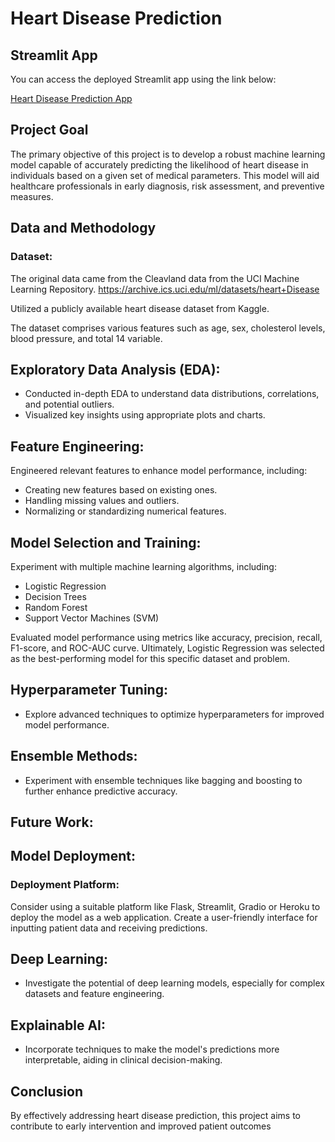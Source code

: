 # Heart Disease Prediction 

## Streamlit App

You can access the deployed Streamlit app using the link below:

[Heart Disease Prediction App](https://heart-disease-prediction-str.streamlit.app/)

## Project Goal

The primary objective of this project is to develop a robust machine learning model capable of accurately predicting the likelihood of heart disease in individuals based on a given set of medical parameters. This model will aid healthcare professionals in early diagnosis, risk assessment, and preventive measures.

## Data and Methodology

### Dataset:

The original data came from the Cleavland data from the UCI Machine Learning Repository.
https://archive.ics.uci.edu/ml/datasets/heart+Disease

Utilized a publicly available heart disease dataset from Kaggle.

The dataset comprises various features such as age, sex, cholesterol levels, blood pressure, and total 14 variable.

## Exploratory Data Analysis (EDA):

* Conducted in-depth EDA to understand data distributions, correlations, and potential outliers.
* Visualized key insights using appropriate plots and charts.

## Feature Engineering:

Engineered relevant features to enhance model performance, including:
* Creating new features based on existing ones.
* Handling missing values and outliers.
* Normalizing or standardizing numerical features.

## Model Selection and Training:

Experiment with multiple machine learning algorithms, including:
* Logistic Regression
* Decision Trees
* Random Forest
* Support Vector Machines (SVM)

Evaluated model performance using metrics like accuracy, precision, recall, F1-score, and ROC-AUC curve.
Ultimately, Logistic Regression was selected as the best-performing model for this specific dataset and problem.

## Hyperparameter Tuning:
* Explore advanced techniques to optimize hyperparameters for improved model performance.
## Ensemble Methods:
* Experiment with ensemble techniques like bagging and boosting to further enhance predictive accuracy.

## Future Work:

## Model Deployment:
### Deployment Platform:

Consider using a suitable platform like Flask, Streamlit, Gradio or Heroku to deploy the model as a web application.
Create a user-friendly interface for inputting patient data and receiving predictions.

## Deep Learning:
* Investigate the potential of deep learning models, especially for complex datasets and feature engineering.
## Explainable AI:
* Incorporate techniques to make the model's predictions more interpretable, aiding in clinical decision-making.

## Conclusion
By effectively addressing heart disease prediction, this project aims to contribute to early intervention and improved patient outcomes
